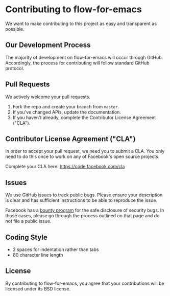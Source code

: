 # Contributing to flow-for-emacs

We want to make contributing to this project as easy and transparent as
possible.

## Our Development Process

The majority of development on flow-for-emacs will occur through
GitHub. Accordingly, the process for contributing will follow standard GitHub
protocol.

## Pull Requests

We actively welcome your pull requests.

1. Fork the repo and create your branch from `master`.
2. If you've changed APIs, update the documentation.
3. If you haven't already, complete the Contributor License Agreement ("CLA").

## Contributor License Agreement ("CLA")

In order to accept your pull request, we need you to submit a CLA. You only need
to do this once to work on any of Facebook's open source projects.

Complete your CLA here: <https://code.facebook.com/cla>

## Issues

We use GitHub issues to track public bugs. Please ensure your description is
clear and has sufficient instructions to be able to reproduce the issue.

Facebook has a [bounty program](https://www.facebook.com/whitehat/) for the safe
disclosure of security bugs. In those cases, please go through the process
outlined on that page and do not file a public issue.

## Coding Style  

* 2 spaces for indentation rather than tabs
* 80 character line length

## License

By contributing to flow-for-emacs, you agree that your contributions will be
licensed under its BSD license.